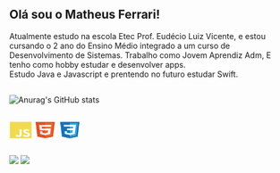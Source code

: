## Olá sou o Matheus Ferrari!

Atualmente estudo na escola Etec Prof. Eudécio Luiz Vicente, e estou cursando o 2 ano do Ensino Médio integrado a um curso de Desenvolvimento de Sistemas.
Trabalho como Jovem Aprendiz Adm, E tenho como hobby estudar e desenvolver apps.<br>
Estudo Java e Javascript e prentendo no futuro estudar Swift.
##

![Anurag's GitHub stats](https://github-readme-stats.vercel.app/api?username=mathferrari&show_icons=true&theme=tokyonight)

<div style="display: inline_block"><br>
  <img align="center" alt="Matheus-Js" height="30" width="40" src="https://raw.githubusercontent.com/devicons/devicon/master/icons/javascript/javascript-plain.svg">
  <img align="center" alt="Matheus-HTML" height="30" width="40" src="https://raw.githubusercontent.com/devicons/devicon/master/icons/html5/html5-original.svg">
  <img align="center" alt="Matheus-CSS" height="30" width="40" src="https://raw.githubusercontent.com/devicons/devicon/master/icons/css3/css3-original.svg">
</div>
  
  ##
 
<div> 
  <a href="https://instagram.com/rafaballerini" target="_blank"><img src="https://img.shields.io/badge/-Instagram-%23E4405F?style=for-the-badge&logo=instagram&logoColor=white" target="_blank"></a> 
  <a href="https://www.linkedin.com/in/mathferrari/" target="_blank"><img src="https://img.shields.io/badge/-LinkedIn-%230077B5?style=for-the-badge&logo=linkedin&logoColor=white" target="_blank"></a> 
</div>
